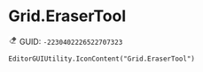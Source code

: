 # Grid.EraserTool
![](/img/Grid.EraserTool.png)
GUID: `-2230402226522707323`
```
EditorGUIUtility.IconContent("Grid.EraserTool")
```
